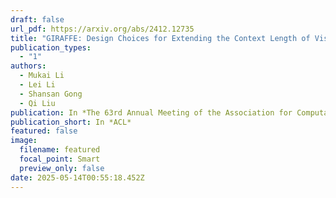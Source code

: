 ```yaml
---
draft: false
url_pdf: https://arxiv.org/abs/2412.12735
title: "GIRAFFE: Design Choices for Extending the Context Length of Visual Language Models"
publication_types:
  - "1"
authors:
  - Mukai Li
  - Lei Li
  - Shansan Gong
  - Qi Liu
publication: In *The 63rd Annual Meeting of the Association for Computational Linguistics*
publication_short: In *ACL*
featured: false
image:
  filename: featured
  focal_point: Smart
  preview_only: false
date: 2025-05-14T00:55:18.452Z
---
```

